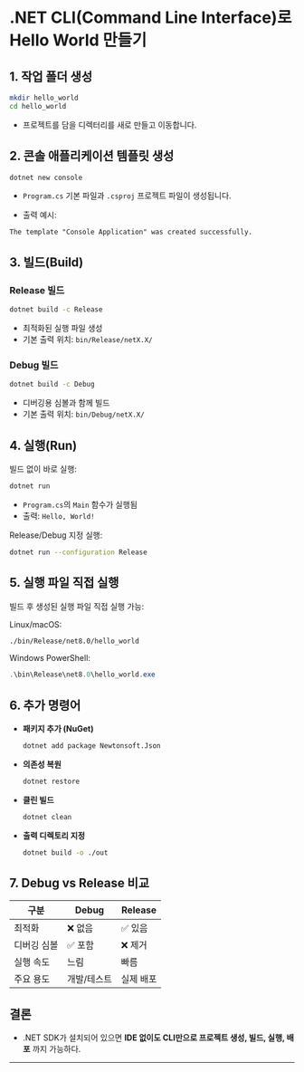 # .NET CLI(Command Line Interface)로 Hello World 만들기

## 1. 작업 폴더 생성

``` bash
mkdir hello_world
cd hello_world
```

-   프로젝트를 담을 디렉터리를 새로 만들고 이동합니다.


## 2. 콘솔 애플리케이션 템플릿 생성

``` bash
dotnet new console
```

- `Program.cs` 기본 파일과 `.csproj` 프로젝트 파일이 생성됩니다.

- 출력 예시:
```
The template "Console Application" was created successfully.
```

## 3. 빌드(Build)

### Release 빌드

``` bash
dotnet build -c Release
```

- 최적화된 실행 파일 생성
- 기본 출력 위치: `bin/Release/netX.X/`

### Debug 빌드

``` bash
dotnet build -c Debug
```

- 디버깅용 심볼과 함께 빌드
- 기본 출력 위치: `bin/Debug/netX.X/`

## 4. 실행(Run)

빌드 없이 바로 실행:

``` bash
dotnet run
```

-   `Program.cs`의 `Main` 함수가 실행됨
-   출력: `Hello, World!`

Release/Debug 지정 실행:

``` bash
dotnet run --configuration Release
```

## 5. 실행 파일 직접 실행

빌드 후 생성된 실행 파일 직접 실행 가능:

Linux/macOS:

``` bash
./bin/Release/net8.0/hello_world
```

Windows PowerShell:

``` powershell
.\bin\Release\net8.0\hello_world.exe
```



## 6. 추가 명령어

- **패키지 추가 (NuGet)**

    ``` bash
    dotnet add package Newtonsoft.Json
    ```

- **의존성 복원**

    ``` bash
    dotnet restore
    ```

- **클린 빌드**

    ``` bash
    dotnet clean
    ```

- **출력 디렉토리 지정**

    ``` bash
    dotnet build -o ./out
    ```

## 7. Debug vs Release 비교

| 구분         | Debug       | Release     |
|--------------|-------------|-------------|
| 최적화       | ❌ 없음      | ✅ 있음      |
| 디버깅 심볼  | ✅ 포함      | ❌ 제거      |
| 실행 속도    | 느림         | 빠름         |
| 주요 용도    | 개발/테스트  | 실제 배포    |

## 결론
- .NET SDK가 설치되어 있으면 **IDE 없이도 CLI만으로 프로젝트 생성, 빌드, 실행, 배포** 까지 가능하다.

---

